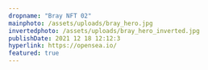 ```yaml
---
dropname: "Bray NFT 02"
mainphoto: /assets/uploads/bray_hero.jpg
invertedphoto: /assets/uploads/bray_hero_inverted.jpg
publishDate: 2021 12 18 12:12:3
hyperlink: https://opensea.io/
featured: true
---
```

